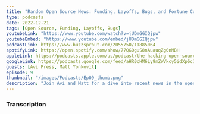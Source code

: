 ```yaml
---
title: "Random Open Source News: Funding, Layoffs, Bugs, and Fortune Cookies - Ep 9"
type: podcasts
date: 2022-12-21
tags: [Open Source, Funding, Layoffs, Bugs]
youtubeLink: "https://www.youtube.com/watch?v=jUDmGGIQjpw"
youtubeEmbed: "https://www.youtube.com/embed/jUDmGGIQjpw"
podcastLink: https://www.buzzsprout.com/2055750/11885064
spotifyLink: https://open.spotify.com/show/77QGOguS8nAuauqZg0nMBH
appleLink: https://podcasts.apple.com/us/podcast/the-hacking-open-source-business-podcast/id1647254490
googleLink: https://podcasts.google.com/feed/aHR0cHM6Ly9mZWVkcy5idXp6c3Byb3V0LmNvbS8yMDU1NzUwLnJzcw
guests: [Avi Press, Matt Yonkovit]
episode: 9
thumbnail: "/images/Podcasts/Ep09_thumb.png"
description: "Join Avi and Matt for a dive into recent news in the open source space as they chat in person while together in Oakland California.  They discuss the funding tea received for their new venture, how maintainers are getting paid, news of layoffs in the tech space, and more."
---
```



###  Transcription  ###


